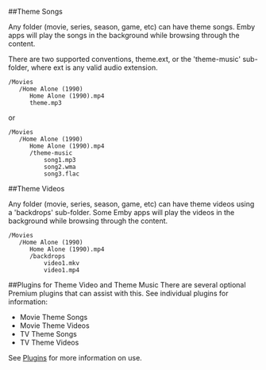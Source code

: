 ##Theme Songs
 
Any folder (movie, series, season, game, etc) can have theme songs. Emby apps will play the songs in the background while browsing through the content.

There are two supported conventions, theme.ext, or the 'theme-music' sub-folder, where ext is any valid audio extension.

```
/Movies
   /Home Alone (1990)
      Home Alone (1990).mp4
      theme.mp3
```

or

```
/Movies
   /Home Alone (1990)
      Home Alone (1990).mp4
      /theme-music
          song1.mp3
          song2.wma
          song3.flac
```
 
##Theme Videos

Any folder (movie, series, season, game, etc) can have theme videos using a 'backdrops' sub-folder. Some Emby apps will play the videos in the background while browsing through the content.

```
/Movies
   /Home Alone (1990)
      Home Alone (1990).mp4
      /backdrops
          video1.mkv
          video1.mp4
```

##Plugins for Theme Video and Theme Music
There are several optional Premium plugins that can assist with this.  See individual plugins for information:
* Movie Theme Songs
* Movie Theme Videos
* TV Theme Songs
* TV Theme Videos

See [Plugins](Plugins) for more information on use.
